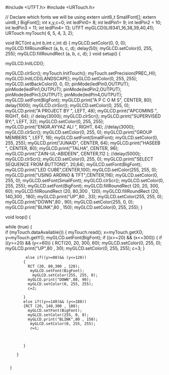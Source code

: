 
#include <UTFT.h>
#include <URTouch.h>

// Declare which fonts we will be using
extern uint8_t SmallFont[];
extern uint8_t BigFont[];
int x,y,c=0;
int ledPin0= 8;
int ledPin1= 9;
int ledPin2 = 10;
int ledPin3 = 11;
int ledPin4= 13;
UTFT myGLCD(ILI9341_16,38,39,40,41);
URTouch  myTouch( 6, 5, 4, 3, 2);

void RCT(int a,int b,int c,int d)
{
  myGLCD.setColor(0, 0, 0);
    myGLCD.fillRoundRect (a, b, c, d);
    delay(50);
  myGLCD.setColor(0, 255, 255);
  myGLCD.fillRoundRect (a, b, c, d);
}
void setup()
{
  
  myGLCD.InitLCD();

  myGLCD.clrScr();
    myTouch.InitTouch();
  myTouch.setPrecision(PREC_HI);
  myGLCD.InitLCD(LANDSCAPE);
   myGLCD.setColor(0, 255, 255);
  myGLCD.setBackColor(0, 0, 0);
  pinMode(ledPin0,OUTPUT);
  pinMode(ledPin1,OUTPUT);
  pinMode(ledPin2,OUTPUT);
  pinMode(ledPin3,OUTPUT);
  pinMode(ledPin4,OUTPUT);
  myGLCD.setFont(BigFont);
  myGLCD.print("A P C O M S", CENTER, 80);
  delay(1000);
  myGLCD.clrScr();
   myGLCD.setColor(0, 255, 0);
  myGLCD.print("A PROJECT BY  ", LEFT, 48);
  myGLCD.print("APCOMINS ", RIGHT, 64);
   // delay(3000);
  myGLCD.clrScr();
  myGLCD.print("SUPERVISED BY;", LEFT, 32);
 myGLCD.setColor(0, 255, 255);
  myGLCD.print("ENGR.AYYAZ ALI ", RIGHT, 64);
   //delay(3000);
  myGLCD.clrScr();
  myGLCD.setColor(0, 255, 0);
  myGLCD.print("GROUP MEMBERS ", LEFT, 16);
  myGLCD.setFont(SmallFont);
  myGLCD.setColor(0, 255, 255);
  myGLCD.print("JUNAID", CENTER, 64);
  myGLCD.print("HASEEB  ", CENTER, 80);
  myGLCD.print("TALHA", CENTER, 96);
  myGLCD.print("ZAIN-UL-ABIDEEN", CENTER,112 );
  //delay(5000);
  myGLCD.clrScr();
  myGLCD.setColor(0, 255, 0);
  myGLCD.print("SELECT SEQUENCE FROM BUTTONS", 20,64);
  myGLCD.setFont(BigFont);
    myGLCD.print("LED CUBE",CENTER,100);
    myGLCD.setColor(255, 255, 0);
    myGLCD.print("USING ARDINO & TFT",CENTER,116);
    myGLCD.setColor(0, 255, 0);
     myGLCD.setFont(SmallFont);
      myGLCD.clrScr();
  myGLCD.setColor(0, 255, 255);
  myGLCD.setFont(BigFont);
    myGLCD.fillRoundRect (20, 20, 300, 60);
    myGLCD.fillRoundRect (20, 80,300 , 120);
    myGLCD.fillRoundRect (20, 140,300 , 180);
    myGLCD.print("UP",80 , 33);
     myGLCD.setColor(255, 255, 0);
    myGLCD.print("DOWN",80 , 90);
    myGLCD.setColor(255, 0, 0);
    myGLCD.print("BLINK",80 , 150);
    myGLCD.setColor(0, 255, 255);
}

void loop()
{   

  while (true)
{   
    if (myTouch.dataAvailable())
    { 
      myTouch.read();
      x=myTouch.getX();
      y=myTouch.getY();
           myGLCD.setFont(BigFont);
      if ((x>=20) && (x<=300))
         {
             if ((y>=20) && (y<=60)) 
            {  RCT(20, 20, 300, 60);
             myGLCD.setColor(0, 255, 0);
               myGLCD.print("UP",80 , 30);
               myGLCD.setColor(0, 255, 255);
               c=3;
            }
            
             else if((y>=80)&& (y<=120))
            {
              RCT (20, 80,300 , 120);
               myGLCD.setFont(BigFont);
                myGLCD.setColor(255, 255, 0);
              myGLCD.print("DOWN",80, 90);
              myGLCD.setColor(0, 255, 255);
              c=2;
          
            }
            else if((y>=140)&& (y<=180))
            {RCT (20, 140,300 , 180);
              myGLCD.setFont(BigFont);
              myGLCD.setColor(255, 0, 0);
              myGLCD.print("BLINK",80 , 150);
               myGLCD.setColor(0, 255, 255);
               c=1;
  
             
           
            }
             
         } 
     
 
      }

